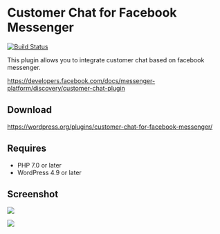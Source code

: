 # Customer Chat for Facebook Messenger

[![Build Status](https://travis-ci.org/tarosky/customer-chat-for-facebook-messenger.svg?branch=master)](https://travis-ci.org/tarosky/customer-chat-for-facebook-messenger)

This plugin allows you to integrate customer chat based on facebook messenger.

https://developers.facebook.com/docs/messenger-platform/discovery/customer-chat-plugin

## Download

https://wordpress.org/plugins/customer-chat-for-facebook-messenger/

## Requires

* PHP 7.0 or later
* WordPress 4.9 or later

## Screenshot

![](https://www.evernote.com/l/ABVlDDslez9KFLDJK4juJQkSku9yCo88k1oB/image.png)

![](https://www.evernote.com/l/ABVILwFkuS5MfLB7z6sKSJstR9KlljLSm38B/image.png)
